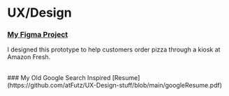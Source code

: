 # UX/Design


### [My Figma Project](https://www.figma.com/file/FsAvhbHhnSQAxIXqsjLuw2/Kiosk-sample?node-id=0%3A1) 
I designed this prototype to help customers order pizza through a kiosk at Amazon Fresh.

<br/>
### My Old Google Search Inspired [Resume](https://github.com/atFutz/UX-Design-stuff/blob/main/googleResume.pdf) 


